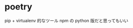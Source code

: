 # poetry

pip + virtualenv 的なツール
npm の python 版だと思ってもいい

## 

<!--stackedit_data:
eyJoaXN0b3J5IjpbMTE5MzU0NjU5Nl19
-->
